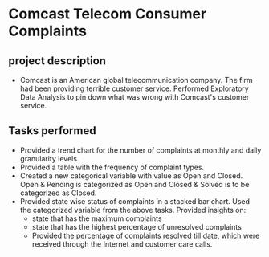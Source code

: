 # Comcast Telecom Consumer Complaints
## project description
   * Comcast is an American global telecommunication company. The firm had been providing terrible customer service. Performed Exploratory Data Analysis to pin down what was wrong with Comcast's customer service.
   
## Tasks performed
   * Provided a trend chart for the number of complaints at monthly and daily granularity levels.
   * Provided a table with the frequency of complaint types.
   * Created a new categorical variable with value as Open and Closed. Open & Pending is categorized as Open and Closed & Solved is to be categorized as Closed.
   * Provided state wise status of complaints in a stacked bar chart. Used the categorized variable from the above tasks. Provided insights on:
       * state that has the maximum complaints
       * state that has the highest percentage of unresolved complaints
       * Provided the percentage of complaints resolved till date, which were received through the Internet and customer care calls.
